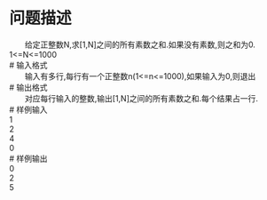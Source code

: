 <div id="pcont1" style="margin-top:20px; display:block;">

# 问题描述

<div class="pdcont">　　给定正整数N,求[1,N]之间的所有素数之和.如果没有素数,则之和为0. 1&lt;=N&lt;=1000</div>
# 输入格式

<div class="pdcont">　　输入有多行,每行有一个正整数n(1&lt;=n&lt;=1000),如果输入为0,则退出</div>
# 输出格式

<div class="pdcont">　　对应每行输入的整数,输出[1,N]之间的所有素数之和.每个结果占一行.</div>
# 样例输入

<div class="pddata">1<br/>
2<br/>
4<br/>
0</div>
# 样例输出

<div class="pddata">0<br/>
2<br/>
5</div>

</div>